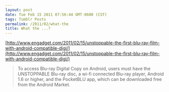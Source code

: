```yaml
---
layout: post
date: Tue Feb 15 2011 07:56:44 GMT-0600 (CST)
tags: Tumblr Posts
permalink: /2011/02/what-the
title: What the ...?
---
```


[http://www.engadget.com/2011/02/15/unstoppable-the-first-blu-ray-film-with-android-compatible-digi/](http://www.engadget.com/2011/02/15/unstoppable-the-first-blu-ray-film-with-android-compatible-digi/)

> To access Blu-ray Digital Copy on Android, users must have the UNSTOPPABLE Blu-ray disc, a wi-fi connected Blu-ray player, Android 1.6 or higher, and the PocketBLU app, which can be downloaded free from the Android Market.
